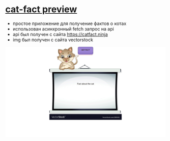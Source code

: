 # [cat-fact preview](https://xant1.github.io/cat-fact/)
- простое приложение для получение фактов о котах
- использован асинхронный fetch запрос на api
- api был получен с сайта https://catfact.ninja
- img был получен с сайта vectorstock
 
![gif](https://github.com/Xant1/cat-fact/blob/gh-pages/gif.gif)
